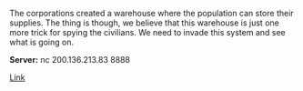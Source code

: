 The corporations created a warehouse where the population can store their supplies. The thing is though, we believe that this warehouse is just one more trick for spying the civilians. We need to invade this system and see what is going on.

**Server:** nc 200.136.213.83 8888

[Link](https://cloud.ufscar.br:8080/v1/AUTH_c93b694078064b4f81afd2266a502511/static.pwn2win.party/warehouse_dd67e7825fca12a6fd31a56de0fc4abbd645f0ef3d5f1187d44b89706670f690.tar.gz)




